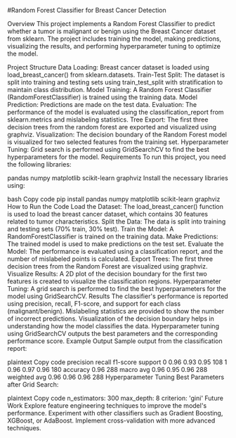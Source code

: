 #Random Forest Classifier for Breast Cancer Detection

Overview
This project implements a Random Forest Classifier to predict whether a tumor is malignant or benign using the Breast Cancer dataset from sklearn. The project includes training the model, making predictions, visualizing the results, and performing hyperparameter tuning to optimize the model.

Project Structure
Data Loading: Breast cancer dataset is loaded using load_breast_cancer() from sklearn.datasets.
Train-Test Split: The dataset is split into training and testing sets using train_test_split with stratification to maintain class distribution.
Model Training: A Random Forest Classifier (RandomForestClassifier) is trained using the training data.
Model Prediction: Predictions are made on the test data.
Evaluation: The performance of the model is evaluated using the classification_report from sklearn.metrics and mislabeling statistics.
Tree Export: The first three decision trees from the random forest are exported and visualized using graphviz.
Visualization: The decision boundary of the Random Forest model is visualized for two selected features from the training set.
Hyperparameter Tuning: Grid search is performed using GridSearchCV to find the best hyperparameters for the model.
Requirements
To run this project, you need the following libraries:

pandas
numpy
matplotlib
scikit-learn
graphviz
Install the necessary libraries using:

bash
Copy code
pip install pandas numpy matplotlib scikit-learn graphviz
How to Run the Code
Load the Dataset: The load_breast_cancer() function is used to load the breast cancer dataset, which contains 30 features related to tumor characteristics.
Split the Data: The data is split into training and testing sets (70% train, 30% test).
Train the Model: A RandomForestClassifier is trained on the training data.
Make Predictions: The trained model is used to make predictions on the test set.
Evaluate the Model: The performance is evaluated using a classification report, and the number of mislabeled points is calculated.
Export Trees: The first three decision trees from the Random Forest are visualized using graphviz.
Visualize Results: A 2D plot of the decision boundary for the first two features is created to visualize the classification regions.
Hyperparameter Tuning: A grid search is performed to find the best hyperparameters for the model using GridSearchCV.
Results
The classifier's performance is reported using precision, recall, F1-score, and support for each class (malignant/benign).
Mislabeling statistics are provided to show the number of incorrect predictions.
Visualization of the decision boundary helps in understanding how the model classifies the data.
Hyperparameter tuning using GridSearchCV outputs the best parameters and the corresponding performance score.
Example Output
Sample output from the classification report:

plaintext
Copy code
              precision    recall  f1-score   support
           0       0.96      0.93      0.95       108
           1       0.96      0.97      0.96       180
    accuracy                           0.96       288
   macro avg       0.96      0.95      0.96       288
weighted avg       0.96      0.96      0.96       288
Hyperparameter Tuning
Best Parameters after Grid Search:

plaintext
Copy code
n_estimators: 300
max_depth: 8
criterion: 'gini'
Future Work
Explore feature engineering techniques to improve the model's performance.
Experiment with other classifiers such as Gradient Boosting, XGBoost, or AdaBoost.
Implement cross-validation with more advanced techniques.
